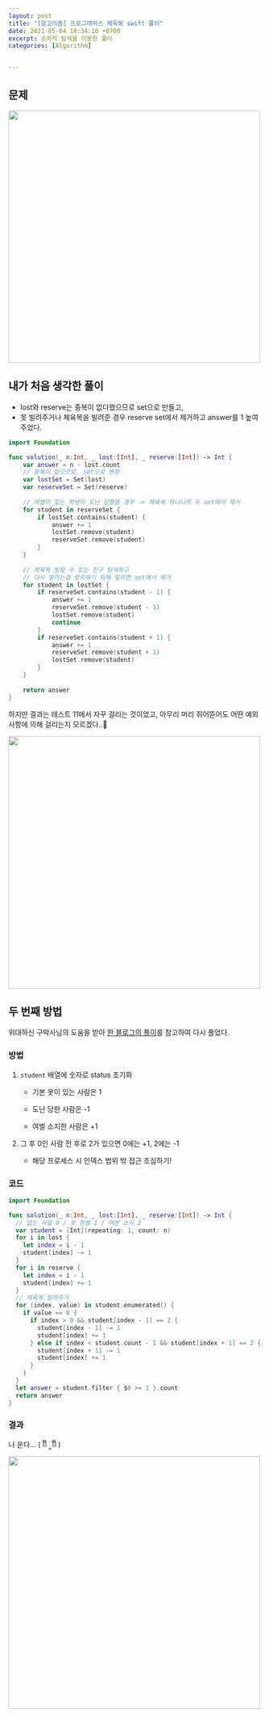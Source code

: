 ```yaml
---
layout: post
title: "[알고리즘] 프로그래머스 체육복 swift 풀이"
date: 2021-05-04 18:34:10 +0700
excerpt: 순차적 탐색을 이용한 풀이
categories: [Algorithm]


---
```


## 문제

<img src="https://user-images.githubusercontent.com/47033052/116954829-f98c6b80-accb-11eb-875e-e4f0f7166fe0.png" width="500">

## 내가 처음 생각한 풀이

- lost와 reserve는 중복이 없다했으므로 set으로 만들고,
- 못 빌려주거나 체육복을 빌려준 경우 reserve set에서 제거하고 answer를 1 높여주었다.

``` swift
import Foundation

func solution(_ n:Int, _ lost:[Int], _ reserve:[Int]) -> Int {
    var answer = n - lost.count
    // 중복이 없으므로, set으로 변환
    var lostSet = Set(lost)
    var reserveSet = Set(reserve)
    
    // 여별이 있는 학생이 도난 당했을 경우 -> 체육복 하나니까 두 set에서 제거
    for student in reserveSet {
        if lostSet.contains(student) {
            answer += 1
            lostSet.remove(student)
            reserveSet.remove(student)
        }
    }
    
    // 체육복 빌릴 수 있는 친구 탐색하고
    // 다시 빌리는걸 방지하기 위해 빌리면 set에서 제거
    for student in lostSet {
        if reserveSet.contains(student - 1) {
            answer += 1
            reserveSet.remove(student - 1)
            lostSet.remove(student)
            continue
        }
        if reserveSet.contains(student + 1) {
            answer += 1
            reserveSet.remove(student + 1)
            lostSet.remove(student)
        }
    }
    
    return answer
}
```

하지만 결과는 테스트 11에서 자꾸 걸리는 것이었고, 아무리 머리 쥐어뜯어도 어떤 예외사항에 의해 걸리는지 모르겠다..🤯

<img src="https://user-images.githubusercontent.com/47033052/116957384-b681c680-acd2-11eb-86f7-ff832547f9a3.png" width="500">

## 두 번째 방법

위대하신 구박사님의 도움을 받아 [한 블로그의 풀이](https://lazyowl.tistory.com/entry/Swift-Programmers-%EC%B2%B4%EC%9C%A1%EB%B3%B5)를 참고하여 다시 풀었다.

### 방법

1. `student` 배열에 숫자로 status 초기화

   - 기본 옷이 있는 사람은 1

   - 도난 당한 사람은 -1

   - 여벌 소지한 사람은 +1

2. 그 후 0인 사람 전 후로 2가 있으면 0에는 +1, 2에는 -1

   - 해당 프로세스 시 인덱스 범위 밖 접근 조심하기!

### 코드

``` swift
import Foundation

func solution(_ n:Int, _ lost:[Int], _ reserve:[Int]) -> Int {
  // 없는 사람 0 / 옷 한벌 1 / 여분 소지 2
  var student = [Int](repeating: 1, count: n)
  for i in lost {
    let index = i - 1
    student[index] -= 1
  }
  for i in reserve {
    let index = i - 1
    student[index] += 1
  }
  // 체육복 빌려주기
  for (index, value) in student.enumerated() {
    if value == 0 {
      if index > 0 && student[index - 1] == 2 {
        student[index - 1] -= 1
        student[index] += 1
      } else if index < student.count - 1 && student[index + 1] == 2 {
        student[index + 1] -= 1
        student[index] += 1
      }
    }
  }
  let answer = student.filter { $0 >= 1 }.count
  return answer
}
```

### 결과

나 운다... ( ꈨຶ ˙̫̮ ꈨຶ ) 

<img src="https://user-images.githubusercontent.com/47033052/116961182-9c99b100-acdd-11eb-996f-598e0c5f264d.png" width="500">